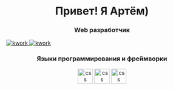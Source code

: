 
<div id="header" align="center">
  <h1>Привет! Я Артём)</h1>
  <h3>Web разработчик</h3>
</div>

<div id="socials align="center">
  <a href="#">
    <img src="https://i.ibb.co/VkBCkx5/scale-1200.png" alt="kwork">
  </a>
  <a href="#">
    <img src="https://i.ibb.co/whr4hkgn/b-62ec40f3d8246.jpg" alt="kwork">
  </a>
</div>

<div id="steck" align="center">
  <h3>Языки программирования и фреймворки</h3>
  <img src="https://cdn.jsdelivr.net/gh/devicons/devicon@latest/icons/css3/css3-original.svg" width="40" height="40" alt="css" />
  <img src="https://cdn.jsdelivr.net/gh/devicons/devicon@latest/icons/css3/css3-original.svg" width="40" height="40" alt="css" />
  <img src="https://cdn.jsdelivr.net/gh/devicons/devicon@latest/icons/css3/css3-original.svg" width="40" height="40" alt="css" />
</div>

<!-- Статистика 
[![Top Langs](https://github-readme-stats.vercel.app/api/top-langs/?username=sweetconsole&layout=compact)](https://github.com/anuraghazra/github-readme-stats)
-->
